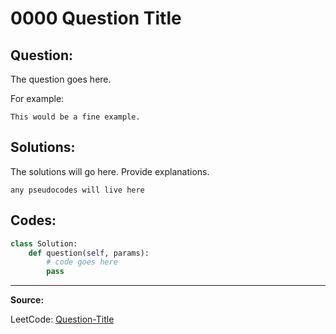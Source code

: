 0000 Question Title
===================

Question:
---------

The question goes here.

For example:

    This would be a fine example.

Solutions:
----------

The solutions will go here. Provide explanations.

```
any pseudocodes will live here
```

Codes:
------

```python
class Solution:
    def question(self, params):
        # code goes here
        pass
```

---

**Source:**

LeetCode: [Question-Title](https://leetcode.com/problems/Question-Title)

